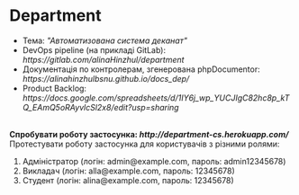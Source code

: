 # Department

<ul>
<li>Тема: <em>"Автоматизована система деканат"</em></li>
<li>DevOps pipeline (на прикладі GitLab): <em>https://gitlab.com/alinaHinzhul/department</em></li>
<li>Документація по контролерам, згенерована phpDocumentor: <em>https://alinahinzhulbsnu.github.io/docs_dep/</em></li>
<li>Product Backlog: <em>https://docs.google.com/spreadsheets/d/1IY6j_wp_YUCJIgC82hc8p_kTQ_EAmQ5oRAyvlcSl2x8/edit?usp=sharing</em></li>
</ul><br>
<strong>Спробувати роботу застосунка: <em>http://department-cs.herokuapp.com/</em></strong><br>
Протестувати роботу застосунка для користувачів з різними ролями:<p>
<ol>
<li>Адміністратор (логін: admin@example.com, пароль: admin12345678)</li>
<li>Викладач (логін: alla@example.com, пароль: 12345678)</li>
<li>Студент (логін: alina@example.com, пароль: 12345678)</li>
</ol>

